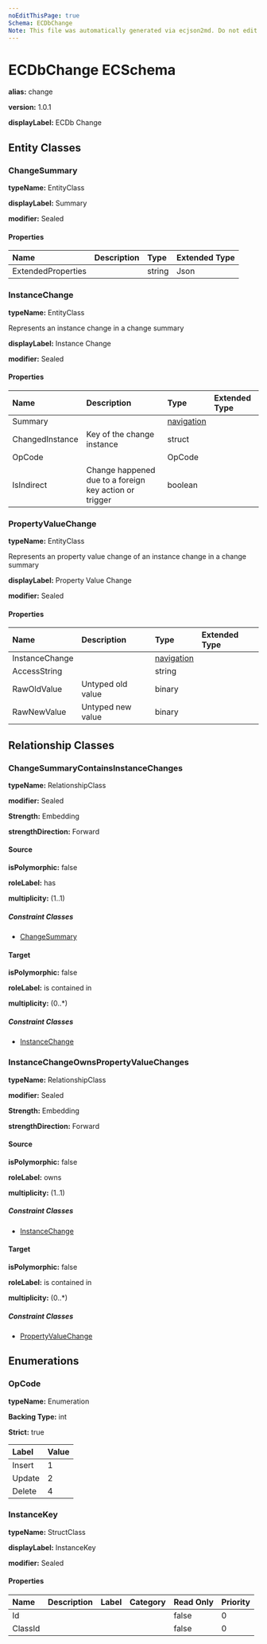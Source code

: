 ```yaml
---
noEditThisPage: true
Schema: ECDbChange
Note: This file was automatically generated via ecjson2md. Do not edit this file. Any edits made to this file will be overwritten the next time it is generated
---
```


# ECDbChange ECSchema

**alias:** change

**version:** 1.0.1

**displayLabel:** ECDb Change

## Entity Classes

### ChangeSummary

**typeName:** EntityClass

**displayLabel:** Summary

**modifier:** Sealed

#### Properties

|    Name    |    Description    |    Type    |      Extended Type     |
|:-----------|:------------------|:-----------|:-----------------------|
|ExtendedProperties||string|Json|

### InstanceChange

**typeName:** EntityClass

Represents an instance change in a change summary

**displayLabel:** Instance Change

**modifier:** Sealed

#### Properties

|    Name    |    Description    |    Type    |      Extended Type     |
|:-----------|:------------------|:-----------|:-----------------------|
|Summary||[navigation](#changesummarycontainsinstancechanges)||
|ChangedInstance|Key of the change instance|struct||
|OpCode||OpCode||
|IsIndirect|Change happened due to a foreign key action or trigger|boolean||

### PropertyValueChange

**typeName:** EntityClass

Represents an property value change of an instance change in a change summary

**displayLabel:** Property Value Change

**modifier:** Sealed

#### Properties

|    Name    |    Description    |    Type    |      Extended Type     |
|:-----------|:------------------|:-----------|:-----------------------|
|InstanceChange||[navigation](#instancechangeownspropertyvaluechanges)||
|AccessString||string||
|RawOldValue|Untyped old value|binary||
|RawNewValue|Untyped new value|binary||

## Relationship Classes

### ChangeSummaryContainsInstanceChanges

**typeName:** RelationshipClass

**modifier:** Sealed

**Strength:** Embedding

**strengthDirection:** Forward

#### Source

**isPolymorphic:** false

**roleLabel:** has

**multiplicity:** (1..1)

##### Constraint Classes

- [ChangeSummary](#changesummary)

#### Target

**isPolymorphic:** false

**roleLabel:** is contained in

**multiplicity:** (0..*)

##### Constraint Classes

- [InstanceChange](#instancechange)

### InstanceChangeOwnsPropertyValueChanges

**typeName:** RelationshipClass

**modifier:** Sealed

**Strength:** Embedding

**strengthDirection:** Forward

#### Source

**isPolymorphic:** false

**roleLabel:** owns

**multiplicity:** (1..1)

##### Constraint Classes

- [InstanceChange](#instancechange)

#### Target

**isPolymorphic:** false

**roleLabel:** is contained in

**multiplicity:** (0..*)

##### Constraint Classes

- [PropertyValueChange](#propertyvaluechange)

## Enumerations

### OpCode

**typeName:** Enumeration

**Backing Type:** int

**Strict:** true

|    Label    |    Value    |
|:------------|:------------|
|Insert|1|
|Update|2|
|Delete|4|

### InstanceKey

**typeName:** StructClass

**displayLabel:** InstanceKey

**modifier:** Sealed

#### Properties

|    Name    |  Description  |    Label    |  Category  |    Read Only     |    Priority    |
|:-----------|:--------------|:------------|:-----------|:-----------------|:---------------|
|Id||||false|0|
|ClassId||||false|0|
